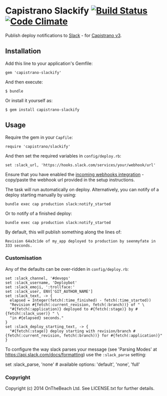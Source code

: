 # Capistrano Slackify [![Build Status](https://travis-ci.org/onthebeach/capistrano-slackify.svg)](https://travis-ci.org/onthebeach/capistrano-slackify) [![Code Climate](https://codeclimate.com/github/onthebeach/capistrano-slackify/badges/gpa.svg)](https://codeclimate.com/github/onthebeach/capistrano-slackify)

Publish deploy notifications to [Slack](https://slack.com) - for [Capistrano v3](https://github.com/capistrano/capistrano).

## Installation

Add this line to your application's Gemfile:

    gem 'capistrano-slackify'

And then execute:

    $ bundle

Or install it yourself as:

    $ gem install capistrano-slackify

## Usage

Require the gem in your `Capfile`:

    require 'capistrano/slackify'

And then set the required variables in `config/deploy.rb`:

    set :slack_url, 'https://hooks.slack.com/services/your/webhook/url'

Ensure that you have enabled the [incoming webhooks integration](https://api.slack.com/) -
copy/paste the webhook url provided in the setup instructions.

The task will run automatically on deploy. Alternatively, you can notify of a deploy starting manually by using:

    bundle exec cap production slack:notify_started

Or to notify of a finished deploy:

    bundle exec cap production slack:notify_started

By default, this will publish something along the lines of:

    Revision 64a3c1de of my_app deployed to production by seenmyfate in 333 seconds.

###  Customisation

Any of the defaults can be over-ridden in `config/deploy.rb`:

    set :slack_channel, '#devops'
    set :slack_username, 'Deploybot'
    set :slack_emoji, ':trollface:'
    set :slack_user, ENV['GIT_AUTHOR_NAME']
    set :slack_text, -> {
      elapsed = Integer(fetch(:time_finished) - fetch(:time_started))
      "Revision #{fetch(:current_revision, fetch(:branch))} of " \
      "#{fetch(:application)} deployed to #{fetch(:stage)} by #{fetch(:slack_user)} " \
      "in #{elapsed} seconds."
    }
    set :slack_deploy_starting_text, -> {
      "#{fetch(:stage)} deploy starting with revision/branch #{fetch(:current_revision, fetch(:branch))} for #{fetch(:application)}"
    }

To configure the way slack parses your message (see 'Parsing Modes' at https://api.slack.com/docs/formatting) use the `:slack_parse` setting:

  set :slack_parse, 'none' # available options: 'default', 'none', 'full'

### Copyright

Copyright (c) 2014 OnTheBeach Ltd. See LICENSE.txt for
further details.
